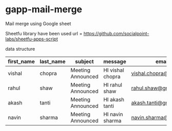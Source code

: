 # gapp-mail-merge
Mail merge using Google sheet


Sheetfu library have been used
url = https://github.com/socialpoint-labs/sheetfu-apps-script


data structure

| first_name | last_name | subject           | message          | email                   | is_sent |
| ---------- | --------- | ----------------- | ---------------- | ----------------------- | ------- |
| vishal     | chopra    | Meeting Announced | HI vishal chopra | vishal.chopra@gmail.com | done    |
| rahul      | shaw      | Meeting Announced | HI rahul shaw    | rahul.shaw@gmail.com    | done    |
| akash      | tanti     | Meeting Announced | HI akash tanti   | akash.tanti@gmail.com   | done    |
| navin      | sharma    | Meeting Announced | HI navin sharma  | navin.sharma@gmail.com  | done    |
